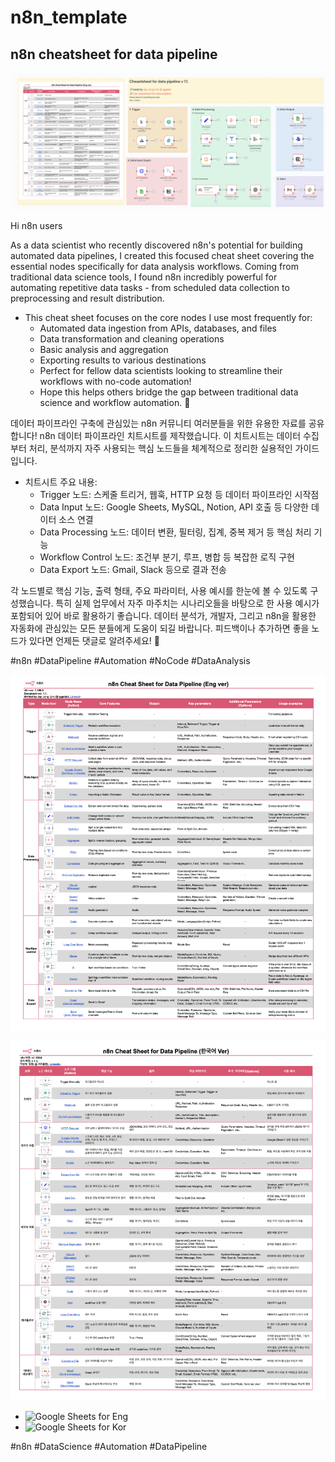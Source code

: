 # n8n_template
## n8n cheatsheet for data pipeline

![workflwo_sc](https://raw.githubusercontent.com/ggplab/n8n_template/main/workflow_for_datapipeline.png)

Hi n8n users

As a data scientist who recently discovered n8n's potential for building automated data pipelines, I created this focused cheat sheet covering the essential nodes specifically for data analysis workflows.
Coming from traditional data science tools, I found n8n incredibly powerful for automating repetitive data tasks - from scheduled data collection to preprocessing and result distribution. 

- This cheat sheet focuses on the core nodes I use most frequently for:
  - Automated data ingestion from APIs, databases, and files
  - Data transformation and cleaning operations
  - Basic analysis and aggregation
  - Exporting results to various destinations
  - Perfect for fellow data scientists looking to streamline their workflows with no-code automation!
  - Hope this helps others bridge the gap between traditional data science and workflow automation. 🚀



데이터 파이프라인 구축에 관심있는 n8n 커뮤니티 여러분들을 위한 유용한 자료를 공유합니다! 
n8n 데이터 파이프라인 치트시트를 제작했습니다. 이 치트시트는 데이터 수집부터 처리, 분석까지 자주 사용되는 핵심 노드들을 체계적으로 정리한 실용적인 가이드입니다.
- 치트시트 주요 내용:
  - Trigger 노드: 스케줄 트리거, 웹훅, HTTP 요청 등 데이터 파이프라인 시작점
  - Data Input 노드: Google Sheets, MySQL, Notion, API 호출 등 다양한 데이터 소스 연결
  - Data Processing 노드: 데이터 변환, 필터링, 집계, 중복 제거 등 핵심 처리 기능
  - Workflow Control 노드: 조건부 분기, 루프, 병합 등 복잡한 로직 구현
  - Data Export 노드: Gmail, Slack 등으로 결과 전송

각 노드별로 핵심 기능, 출력 형태, 주요 파라미터, 사용 예시를 한눈에 볼 수 있도록 구성했습니다. 특히 실제 업무에서 자주 마주치는 시나리오들을 바탕으로 한 사용 예시가 포함되어 있어 바로 활용하기 좋습니다.
데이터 분석가, 개발자, 그리고 n8n을 활용한 자동화에 관심있는 모든 분들에게 도움이 되길 바랍니다.
피드백이나 추가하면 좋을 노드가 있다면 언제든 댓글로 알려주세요! 🚀

#n8n #DataPipeline #Automation #NoCode #DataAnalysis


![sheetcheat_sc](https://raw.githubusercontent.com/ggplab/n8n_template/main/n8n_cheatsheet_for_datapipeline_eng.png)

![sheetcheat_sc](https://raw.githubusercontent.com/ggplab/n8n_template/main/n8n_cheatsheet_for_datapipeline_kor.png)

- ![Google Sheets for Eng](https://docs.google.com/spreadsheets/d/1enboErLA1upWs4NEI7EjbCz9oOJgIVG7BkOU_Ffz990/edit?gid=1162658664#gid=1162658664)
- ![Google Sheets for Kor](https://docs.google.com/spreadsheets/d/1enboErLA1upWs4NEI7EjbCz9oOJgIVG7BkOU_Ffz990/edit?usp=sharing)

#n8n #DataScience #Automation #DataPipeline


